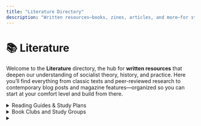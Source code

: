 ```yaml
---
title: "Literature Directory"
description: "Written resources—books, zines, articles, and more—for studying socialism, Marxism, and allied struggles."
---
```


# 📚 Literature

Welcome to the **Literature** directory, the hub for **written resources** that deepen our understanding of socialist theory, history, and practice. Here you’ll find everything from classic texts and peer-reviewed research to contemporary blog posts and magazine features—organized so you can start at your comfort level and build from there.

<details>
<summary>Reading Guides & Study Plans</summary>
  
<br>
  
[Beginner's Guide to Marxism](https://www.marxists.org/subject/students/index.htm)

[Introduction to Marxist Dialectics](https://www.github.com/flinthillsdsa/resrouces/learning-resrouces/literature/assets/marxistdialectics.md)

[Marxism-Leninism-Maoism Basic Course](https://foreignlanguages.press/colorful-classics/marxism-leninism-maoism-basic-course-english/)

[Basic Marx-Lenin Study Plan](https://www.github.com/flinthillsdsa/resrouces/learning-resrouces/literature/assets/marxleninbasics.md)

[Marxism-Leninism Study Guide](https://marxistleninist.wordpress.com/study-guide/)

[Revolutionary Communists of America reading guides for selected texts](https://communistusa.org/marxist-theory/reading-guides/)

[From Marx to Mao](http://marx2mao.com/RG.html)

  
</details>


<details>
<summary>Book Clubs and Study Groups</summary>

<br>

[Kansas Socialist Book Club](https://kssocialistbookclub.com/home)

[Marxist-Leninist Reading Hub](https://www.mlreadinghub.org/)
  
</details>

<details>
<summary></summary>

  
</details>
